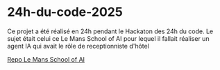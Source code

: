 # 24h-du-code-2025

Ce projet a été réalisé en 24h pendant le Hackaton des 24h du code.
Le sujet était celui ce Le Mans School of AI pour lequel il fallait réaliser un agent IA qui avait le rôle de receptionniste d'hôtel

[Repo Le Mans School of AI](https://github.com/LeMans-SchoolofAI/24hcode2025)
